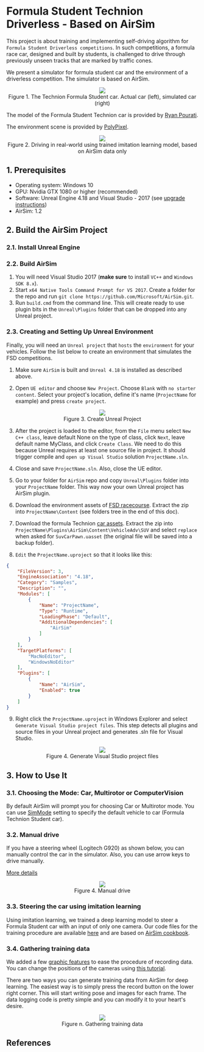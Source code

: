# Formula Student Technion Driverless - Based on AirSim

This project is about training and implementing self-driving algorithm for `Formula Student Driverless competitions`. In such competitions, a formula race car, designed and built by students, is challenged to drive through previously unseen tracks that are marked by traffic cones.

We present a simulator for formula student car and the environment of a driverless competition. The simulator is based on AirSim.

<p align="center">
    <img src="images/technion_formula_car.png"><br>
    Figure 1. The Technion Formula Student car. Actual car (left), simulated car (right)
</p>

The model of the Formula Student Technion car is provided by [Ryan Pourati](https://www.linkedin.com/in/ryanpo).

The environment scene is provided by [PolyPixel](https://www.polypixel3d.com/).

<p align="center">
    <img src="images/imitation_learning_real_example.gif"><br>
    Figure 2. Driving in real-world using trained imitation learning model, based on AirSim data only
</p>

## 1. Prerequisites

- Operating system: Windows 10
- GPU: Nvidia GTX 1080 or higher (recommended)
- Software: Unreal Engine 4.18 and Visual Studio - 2017 (see [upgrade instructions](https://github.com/Microsoft/AirSim/blob/master/docs/unreal_upgrade.md))
- AirSim: 1.2

## 2. Build the AirSim Project

### 2.1. Install Unreal Engine

### 2.2. Build AirSim

1. You will need Visual Studio 2017 (**make sure** to install `VC++` and `Windows SDK 8.x`).
2. Start `x64 Native Tools Command Prompt for VS 2017`. Create a folder for the repo and run `git clone https://github.com/Microsoft/AirSim.git`.
3. Run `build.cmd` from the command line. This will create ready to use plugin bits in the `Unreal\Plugins` folder that can be dropped into any Unreal project.

### 2.3. Creating and Setting Up Unreal Environment

Finally, you will need an `Unreal project` that `hosts` the `environment` for your vehicles. Follow the list below to create an environment that simulates the FSD competitions.

1. Make sure `AirSim` is built and `Unreal 4.18` is installed as described above.

2. Open `UE editor` and choose `New Project`. Choose `Blank` with `no starter content`. Select your project's location, define it's name (`ProjectName` for example) and press `create project`.

<p align="center">
    <img src="images/unreal_new_project.png"><br>
    Figure 3. Create Unreal Project
</p>

3. After the project is loaded to the editor, from the `File` menu select `New C++ class`, leave default None on the type of class, click `Next`, leave default name MyClass, and click `Create Class`. We need to do this because Unreal requires at least one source file in project. It should trigger compile and `open up Visual Studio` solution `ProjectName.sln`.

4. Close and save `ProjectName.sln`. Also, close the UE editor.

5. Go to your folder for `AirSim` repo and copy `Unreal\Plugins` folder into your `ProjectName` folder. This way now your own Unreal project has AirSim plugin.

6. Download the environment assets of [FSD racecourse](https://drive.google.com/file/d/1FC1T8rZ5hVEDXwlECnPxmPitRCLlxGma/view?usp=sharing). Extract the zip into `ProjectName\Content` (see folders tree in the end of this doc).

7. Download the formula Technion [car assets](https://drive.google.com/file/d/1dV4deyLlmMwBwA2ljxbardbGdXHtKKSo/view?usp=sharing). Extract the zip into `ProjectName\Plugins\AirSim\Content\VehicleAdv\SUV` and select `replace` when asked for `SuvCarPawn.uasset` (the original file will be saved into a backup folder).

8. `Edit` the `ProjectName.uproject` so that it looks like this:

```json
{
	"FileVersion": 3,
	"EngineAssociation": "4.18",
	"Category": "Samples",
	"Description": "",
	"Modules": [
		{
			"Name": "ProjectName",
			"Type": "Runtime",
			"LoadingPhase": "Default",
			"AdditionalDependencies": [
				"AirSim"
			]
		}
	],
	"TargetPlatforms": [
		"MacNoEditor",
		"WindowsNoEditor"
	],
	"Plugins": [
		{
			"Name": "AirSim",
			"Enabled": true
		}
	]
}
```

9. Right click the `ProjectName.uproject` in Windows Explorer and select `Generate Visual Studio project files`. This step detects all plugins and source files in your Unreal project and generates .sln file for Visual Studio.

<p align="center">
    <img src="images/regen_sln.png"><br>
    Figure 4. Generate Visual Studio project files
</p>

## 3. How to Use It

### 3.1. Choosing the Mode: Car, Multirotor or ComputerVision

By default AirSim will prompt you for choosing Car or Multirotor mode. You can use [SimMode](https://github.com/Microsoft/AirSim/blob/master/docs/settings.md#simmode) setting to specify the default vehicle to car (Formula Technion Student car).

### 3.2. Manual drive

If you have a steering wheel (Logitech G920) as shown below, you can manually control the car in the simulator. Also, you can use arrow keys to drive manually.

[More details](https://github.com/Microsoft/AirSim/blob/master/docs/steering_wheel_installation.md)

<p align="center">
    <img src="images/steering_wheel.gif"><br>
    Figure 4. Manual drive
</p>

### 3.3. Steering the car using imitation learning

Using imitation learning, we trained a deep learning model to steer a Formula Student car with an input of only one camera. Our code files for the training procedure are available [here](https://github.com/FSTDriverless/AirSim/tree/master/PythonClient/imitation_learning) and are based on [AirSim cookbook](https://github.com/Microsoft/AutonomousDrivingCookbook).

### 3.4. Gathering training data

We added a few [graphic features](https://github.com/Microsoft/AirSim/wiki/graphic_features) to ease the procedure of recording data.
You can change the positions of the cameras using [this tutorial](https://github.com/Microsoft/AirSim/wiki/cameras_positioning).

There are two ways you can generate training data from AirSim for deep learning. The easiest way is to simply press the record button on the lower right corner. This will start writing pose and images for each frame. The data logging code is pretty simple and you can modify it to your heart's desire.

<p align="center">
    <img src="images/recording_button_small.png"><br>
    Figure n. Gathering training data
</p>

## References